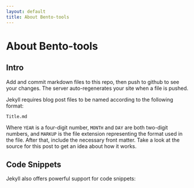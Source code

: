 ```yaml
---
layout: default
title: About Bento-tools
---
```


# About Bento-tools

## Intro
Add and commit markdown files to this repo, then push to github to see your changes. The server auto-regenerates your site when a file is pushed.

Jekyll requires blog post files to be named according to the following format:

`Title.md`

Where `YEAR` is a four-digit number, `MONTH` and `DAY` are both two-digit numbers, and `MARKUP` is the file extension representing the format used in the file. After that, include the necessary front matter. Take a look at the source for this post to get an idea about how it works.

## Code Snippets
Jekyll also offers powerful support for code snippets:

```

```
